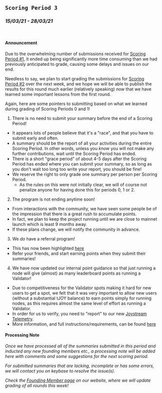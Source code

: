 ## `Scoring Period 3`
### _15/03/21 - 28/03/21_
<br>


#### Announcement

Due to the overwhelming number of submissions received for [Scoring Period #1](/scoring-periods/1.md), it ended up being significantly more time consuming than we had previously anticipated to grade, causing some delays and issues on our end.

Needless to say, we plan to start grading the submissions for [Scoring Period #2](/scoring-periods/2.md) over the next week, and we hope we will be able to publish the results for this round much earlier (relatively speaking) now that we have learned some important lessons from the first round.

Again, here are some pointers to submitting based on what we learned during grading of Scoring Periods 0 and 1!

1. There is no need to submit your summary before the end of a Scoring Period!
  - It appears lots of people believe that it's a "race", and that you have to submit early and often.
  - A summary should be the report of all your activities during the entire Scoring Period. In other words, unless you _know_ you will not make any further contributions, wait until the Scoring Period has ended.
  - There is a short "grace period" of about 4-5 days after the Scoring Period has ended where you can submit your summary, so as long as you don't wait too long too write your report, you should be fine!
  - We reserve the right to only grade one summary per person per Scoring Period.
    - As the rules on this were not initially clear, we will of course not penalize anyone for having done this for periods 0, 1 or 2.
2. The program is not ending anytime soon!
  - From interactions with the community, we have seen some people be of the impression that there is a great rush to accumulate points.
  - In fact, we plan to keep the project running until we are close to mainnet launch which is least 9 months away.
  - If these plans change, we will notify the community in advance.
3. We _do_ have a referral program!
  - This has now been highlighted [here](/README.md#referral-program)
  - Refer your friends, and start earning points when they submit their summaries!
4. We have now updated our internal point guidance so that just running a node will give (almost) as many leaderboard points as running a Validator!
  - Due to competitiveness for the Validator spots making it hard for new users to get a spot, we felt that it was very important to allow new users (without a substantial tJOY balance) to earn points simply for running nodes, as this requires almost the same level of effort as running a Validator.
  - In order for us to verify, you need to "report" to our new [Joystream Telemetry](https://telemetry.joystream.org/).
  - More information, and full instructions/requirements, can be found [here](/CONTRIBUTIONS.md#network-integrity)


#### Processing Note

_Once we have processed all of the summaries submitted in this period and inducted any new founding members etc., a processing note will be added here with comments and some suggestions for the next scoring period._

_For submitted summaries that are lacking, incomplete or has some errors, we will contact you on keybase to resolve the issue(s)._

_Check the [Founding Member page](https://www.joystream.org/founding-members) on our website, where we will update grading of all rounds this week!_

